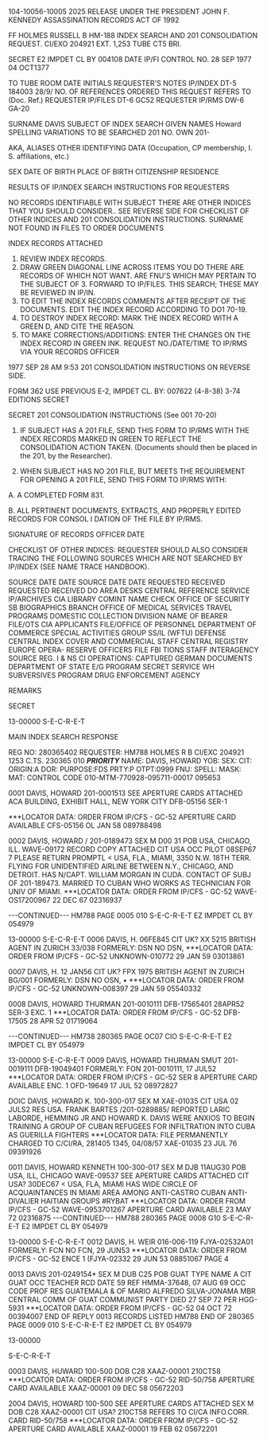 104-10056-10005 2025 RELEASE UNDER THE PRESIDENT JOHN F. KENNEDY ASSASSINATION RECORDS ACT OF 1992

FF HOLMES RUSSELL B HM-188 INDEX SEARCH AND 201 CONSOLIDATION REQUEST.
CI/EXO 204921
ΕΧΤ. 1,253 TUBE CT5
BRI.

SECRET E2 IMPDET CL BY 004108 DATE IP/FI CONTROL NO.
28 SEP 1977 04 OCT1377

TO TUBE ROOM DATE INITIALS REQUESTER'S NOTES
IP/INDEX DT-5 184003 28/9/ NO. OF REFERENCES ORDERED THIS REQUEST REFERS TO
(Doc. Ref.)
REQUESTER
IP/FILES DT-6 GC52 
REQUESTER
IP/RMS DW-6 GA-20

SURNAME DAVIS SUBJECT OF INDEX SEARCH
GIVEN NAMES Howard
SPELLING VARIATIONS TO BE SEARCHED 201 NO. OWN
201-

AKA, ALIASES OTHER IDENTIFYING DATA (Occupation, CP membership, I. S.
affiliations, etc.)

SEX DATE OF BIRTH PLACE OF BIRTH CITIZENSHIP RESIDENCE

RESULTS OF IP/INDEX SEARCH INSTRUCTIONS FOR REQUESTERS

NO RECORDS IDENTIFIABLE WITH SUBJECT THERE ARE OTHER INDICES THAT YOU SHOULD CONSIDER..
SEE REVERSE SIDE FOR CHECKLIST OF OTHER INDICES AND
201 CONSOLIDATION INSTRUCTIONS.
SURNAME NOT FOUND IN FILES TO ORDER DOCUMENTS

INDEX RECORDS ATTACHED
1. REVIEW INDEX RECORDS.
2. DRAW GREEN DIAGONAL LINE ACROSS ITEMS YOU DO
THERE ARE RECORDS OF WHICH NOT WANT.
ARE FNU'S WHICH MAY PERTAIN TO THE SUBJECT OF 3. FORWARD TO IP/FILES.
THIS SEARCH; THESE MAY BE REVIEWED IN IP/IN.
184003. TO EDIT THE INDEX RECORDS
COMMENTS AFTER RECEIPT OF THE DOCUMENTS. EDIT THE INDEX RECORD
ACCORDING TO DO1 70-19.
1. TO DESTROY INDEX RECORD: MARK THE INDEX RECORD WITH
A GREEN D, AND CITE THE REASON.
2. TO MAKE CORRECTIONS/ADDITIONS: ENTER THE CHANGES ON
THE INDEX RECORD IN GREEN INK.
REQUEST NO./DATE/TIME  TO IP/RMS VIA YOUR RECORDS OFFICER

1977 SEP 28 AM 9:53 201 CONSOLIDATION
INSTRUCTIONS ON REVERSE
SIDE.

FORM 362 USE PREVIOUS
E-2, IMPDET CL. BY: 007622 (4-8-38)
3-74 EDITIONS SECRET

SECRET
201 CONSOLIDATION INSTRUCTIONS (See 001 70-20)

1. IF SUBJECT HAS A 201 FILE, SEND THIS FORM TO IP/RMS WITH THE INDEX RECORDS
MARKED IN GREEN TO REFLECT THE CONSOLIDATION ACTION TAKEN. (Documents
should then be placed in the 201, by the Researcher).

2. WHEN SUBJECT HAS NO 201 FILE, BUT MEETS THE REQUIREMENT FOR OPENING A 201
FILE, SEND THIS FORM TO IP/RMS WITH:

A. A COMPLETED FORM 831.

B. ALL PERTINENT DOCUMENTS, EXTRACTS, AND PROPERLY EDITED RECORDS FOR
CONSOL I DATION OF THE FILE BY IP/RMS.

SIGNATURE OF RECORDS OFFICER DATE

CHECKLIST OF OTHER INDICES: REQUESTER SHOULD ALSO CONSIDER TRACING THE FOLLOWING SOURCES WHICH ARE NOT
SEARCHED BY IP/INDEX (SEE NAME TRACE HANDBOOK).

SOURCE DATE DATE SOURCE DATE DATE
REQUESTED RECEIVED REQUESTED RECEIVED
DO AREA DESKS CENTRAL REFERENCE SERVICE
IP/ARCHIVES CIA LIBRARY
COMINT NAME CHECK OFFICE OF SECURITY
SB BIOGRAPHICS BRANCH OFFICE OF MEDICAL SERVICES
TRAVEL PROGRAMS DOMESTIC COLLECTION DIVISION
NAME OF BEARER FILE/OTS
CIA APPLICANTS FILE/OFFICE OF PERSONNEL DEPARTMENT OF COMMERCE
SPECIAL ACTIVITIES GROUP SS/IL (WFTU) DEFENSE CENTRAL INDEX
COVER AND COMMERCIAL STAFF CENTRAL REGISTRY EUROPE
OPERA- RESERVE OFFICERS FILE FBI
TIONS
STAFF INTERAGENCY SOURCE REG. I & NS
CI OPERATIONS: CAPTURED GERMAN DOCUMENTS DEPARTMENT OF STATE
E/G PROGRAM SECRET SERVICE
WH SUBVERSIVES PROGRAM DRUG ENFORCEMENT AGENCY

REMARKS

SECRET

13-00000
S-E-C-R-E-T

MAIN INDEX SEARCH RESPONSE

REG NO: 280365402 REQUESTER: HM788 HOLMES R B CI/EXC 204921 1253 C.TS. 230365 010
***PRIORITY***
NAME: DAVIS, HOWARD YOB: SEX: CIT:
ORIGIN:A DOR: PURPOSE:FDS PRTY:P OTPT:0999 FNU: SPELL: MASK: MAT:
CONTROL CODE 010-MTM-770928-095711-00017 095653

0001 DAVIS, HOWARD 201-0001513 SEE APERTURE CARDS ATTACHED
ACA BUILDING, EXHIBIT HALL, NEW YORK CITY DFB-05156
SER-1

***LOCATOR DATA: ORDER FROM IP/CFS - GC-52
APERTURE CARD AVAILABLE
CFS-05156 OL JAN 58 089788498

0002 DAVIS, HOWARD / 201-0189473
SEX M D00 31 POB USA, CHICAGO, ILL. WAVE-09172 RECORD COPY ATTACHED
CIT USA OCC PILOT 08SEP67 7 PLEASE RETURN PROMPTL
< USA, FLA., MIAMI, 3350 N.W. 18TH TERR. FLYING FOR
UNIDENTIFIED AIRLINE BETWEEN N.Y., CHICAGO, AND
DETROIT. HAS N/CAPT. WILLIAM MORGAN IN CUDA. CONTACT
OF SUBJ OF 201-189473. MARRIED TO CUBAN WHO WORKS AS
TECHNICIAN FOR UNIV OF MIAMI.
***LOCATOR DATA: ORDER FROM IP/CFS - GC-52
WAVE-OS17200967 22 DEC 67 02316937

---CONTINUED--- HM788 PAGE 0005
010
S-E-C-R-E-T EZ IMPDET CL BY 054979

13-00000
S-E-C-R-E-T
0006 DAVIS, H. 06FE845
CIT UK? XX 5215
BRITISH AGENT IN ZURICH 33/038
FORMERLY: DSN NO DSN,
***LOCATOR DATA: ORDER FROM IP/CFS - GC-52
UNKNOWN-010772 29 JAN 59 03013861

0007 DAVIS, H. 12 JAN56
CIT UK? FPX 1975
BRITISH AGENT IN ZURICH BG/001
FORMERLY: DSN NO OSN,
• ***LOCATOR DATA: ORDER FROM IP/CFS - GC-52
UNKNOWN-008397 29 JAN 59 05540332

0008 DAVIS, HOWARD THURMAN 201-0010111
DFB-17565401
28APR52
SER-3
EXC. 1
***LOCATOR DATA: ORDER FROM IP/CFS - GC-52
DFB-17505 28 APR 52 01719064

---CONTINUED--- HM738 280365 PAGE OC07
CIO
S-E-C-R-E-T E2 IMPDET CL BY 054979

13-00000
S-E-C-R-E-T
0009 DAVIS, HOWARD THURMAN SMUT 201-0019111
DFB-19049401
FORMERLY: FON 201-0010111, 17 JUL52
***LOCATOR DATA: ORDER FROM IP/CFS - GC-52 SER 8
APERTURE CARD AVAILABLE ENC. 1
OFD-19649 17 JUL 52 08972827

DOIC DAVIS, HOWARD K. 100-300-017
SEX M ΧΑΕ-01035
CIT USA 02 JULS2
RES USA. FRANK BARTES /201-0289885/ REPORTED LARIC
LABORDE, HEMMING JR AND HOWARD K. DAVIS WERE ANXIOS TO
BEGIN TRAINING A GROUP OF CUBAN REFUGEES FOR
INFILTRATION INTO CUBA AS GUERILLA FIGHTERS
***LOCATOR DATA: FILE PERMANENTLY CHARGED TO C/CI/RA, 281405 1345, 04/08/57
ΧΑΕ-01035 23 JUL 76 09391926

0011 DAVIS, HOWARD KENNETH 100-300-017
SEX M DJB 11AUG30 POB USA, ILL, CHICAGO WAVE-09537 SEE APERTURE CARDS ATTACHED
CIT USA? 30DEC67
< USA, FLA, MIAMI HAS WIDE CIRCLE OF ACQUAINTANCES
IN MIAMI AREA AMONG ANTI-CASTRO CUBAN ANTI-DIVALIER
HAITIAN GROUPS #RYBAT
***LOCATOR DATA: ORDER FROM IP/CFS - GC-52
WAVE-0953701267 APERTURE CARD AVAILABLE
23 MAY 72 02316875
---CONTINUED--- HM788 280365 PAGE 0008
G10
S-E-C-R-E-T E2 IMPDET CL BY 054979

13-00000
S-E-C-R-E-T
0012 DAVIS, H. WEIR 016-006-119
FJYA-02532A01
FORMERLY: FCN NO FCN, 29 JUN53
***LOCATOR DATA: ORDER FROM IP/CFS - GC-52 ENCE 1
(FJYA-02332 29 JUN 53 08851067 PAGE 4

0013 DAVIS 201-0249154*
SEX M DUB C25 POB GUAT ΤΥΡΕ ΝΑME A
CIT GUAT OCC TEACHER RCD DATE 59
REF HMMA-37648, 07 AUG 69 OCC CODE PROF
RES GUATEMALA & OF MARIO ALFREDO SILVA-JONAMA MBR
CENTRAL COMM OF GUAT COMMUNIST PARTY DIED 27 SEP 72
PER HGG-5931
***LOCATOR DATA: ORDER FROM IP/CFS - GC-52
04 OCT 72 00394007
END OF REPLY 0013 RECORDS LISTED
HM788 END OF 280365 PAGE 0009
010
S-E-C-R-E-T E2 IMPDET CL BY 054979

13-00000

S-E-C-R-E-T

0003 DAVIS, HUWARD 100-500
DOB C28 XAAZ-00001
210CT58
***LOCATOR DATA: ORDER FROM IP/CFS - GC-52 RID-50/758
APERTURE CARD AVAILABLE
XAAZ-00001 09 DEC 58 05672203

2004 DAVIS, HOWARD 100-500 SEE APERTURE CARDS ATTACHED
SEX M DOB C28 XAAZ-00001
CIT USA? 210CT58
REFERS TO CI/CA INFO.CORR. CARD RID-50/758
***LOCATOR DATA: ORDER FROM IP/CFS - GC-52
APERTURE CARD AVAILABLE
XAAZ-00001 19 FEB 62 05672201
